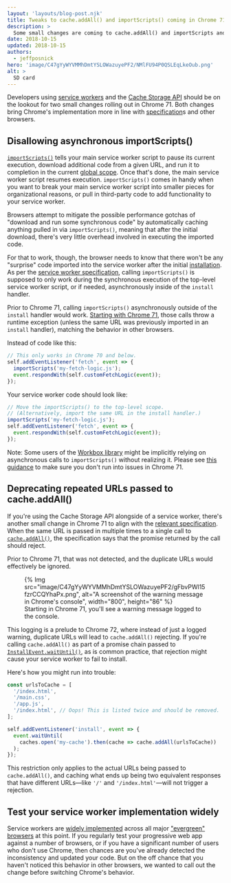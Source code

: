 ```yaml
---
layout: 'layouts/blog-post.njk'
title: Tweaks to cache.addAll() and importScripts() coming in Chrome 71
description: >
  Some small changes are coming to cache.addAll() and importScripts and in Chrome 71.
date: 2018-10-15
updated: 2018-10-15
authors:
  - jeffposnick
hero: 'image/C47gYyWYVMMhDmtYSLOWazuyePF2/NMlFU94P0QSLEqLkeOub.png'
alt: >
  SD card
---
```


Developers using [service workers](https://developer.mozilla.org/docs/Web/API/Service_Worker_API) and the [Cache Storage API](https://developer.mozilla.org/docs/Web/API/CacheStorage) should be on the lookout for two
small changes rolling out in Chrome 71. Both changes bring Chrome's implementation more in line with
[specification](https://w3c.github.io/ServiceWorker/)s and other browsers.

## Disallowing asynchronous importScripts()

[`importScripts()`](https://developer.mozilla.org/docs/Web/API/WorkerGlobalScope/importScripts)
tells your main service worker script to pause its current execution, download additional code from
a given URL, and run it to completion in the current [global
scope](https://developer.mozilla.org/docs/Web/API/ServiceWorkerGlobalScope). Once that's done,
the main service worker script resumes execution. `importScripts()` comes in handy when
you want to break your main service worker script into smaller pieces for organizational reasons, or
pull in third-party code to add functionality to your service worker.

Browsers attempt to mitigate the possible performance gotchas of "download and run some synchronous
code" by automatically caching anything pulled in via `importScripts()`, meaning that after the
initial download, there's very little overhead involved in executing the imported code.

For that to work, though, the browser needs to know that there won't be any "surprise" code imported
into the service worker after the initial
[installation](/web/fundamentals/primers/service-workers/lifecycle#install).
As per the [service worker specification](https://w3c.github.io/ServiceWorker/#importscripts),
calling `importScripts()` is supposed to only work during the synchronous execution of the top-level
service worker script, or if needed, asynchronously inside of the `install` handler.

Prior to Chrome 71, calling `importScripts()` asynchronously outside of the `install` handler would
work. [Starting with Chrome 71](https://www.chromestatus.com/feature/5748516353736704), those calls
throw a runtime exception (unless the same URL was previously imported in an `install` handler),
matching the behavior in other browsers.

Instead of code like this:

```javascript
// This only works in Chrome 70 and below.
self.addEventListener('fetch', event => {
  importScripts('my-fetch-logic.js');
  event.respondWith(self.customFetchLogic(event));
});
```

Your service worker code should look like:

```javascript
// Move the importScripts() to the top-level scope.
// (Alternatively, import the same URL in the install handler.)
importScripts('my-fetch-logic.js');
self.addEventListener('fetch', event => {
  event.respondWith(self.customFetchLogic(event));
});
```

Note: Some users of the [Workbox library](/web/tools/workbox/) might be
implicitly relying on asynchronous calls to `importScripts()` without realizing it. Please see [this
guidance](/web/tools/workbox/modules/workbox-sw#avoid_async_imports) to
make sure you don't run into issues in Chrome 71.

## Deprecating repeated URLs passed to cache.addAll()

If you're using the Cache Storage API alongside of a service worker, there's another small change in
Chrome 71 to align with the [relevant
specification](https://w3c.github.io/ServiceWorker/#batch-cache-operations). When the same URL is
passed in multiple times to a single call to
[`cache.addAll()`](https://developer.mozilla.org/docs/Web/API/Cache/addAll), the
specification says that the promise returned by the call should reject.

Prior to Chrome 71, that was not detected, and the duplicate URLs would effectively be ignored.

<figure>
  {% Img src="image/C47gYyWYVMMhDmtYSLOWazuyePF2/gFbvPWl15fzrCCQYhaPx.png", alt="A screenshot of the warning message in Chrome's console", width="800", height="86" %}
  <figcaption>
    Starting in Chrome 71, you'll see a warning message logged to the console.
  </figcaption>
</figure>

This logging is a prelude to Chrome 72, where instead of just a logged warning, duplicate URLs will
lead to `cache.addAll()` rejecting. If you're calling `cache.addAll()` as part of a promise chain
passed to
[`InstallEvent.waitUntil()`](https://developer.mozilla.org/docs/Web/API/ExtendableEvent/waitUntil),
as is common practice, that rejection might cause your service worker to fail to install.

Here's how you might run into trouble:

```javascript
const urlsToCache = [
  '/index.html',
  '/main.css',
  '/app.js',
  '/index.html', // Oops! This is listed twice and should be removed.
];

self.addEventListener('install', event => {
  event.waitUntil(
    caches.open('my-cache').then(cache => cache.addAll(urlsToCache))
  );
});
```

This restriction only applies to the actual URLs being passed to `cache.addAll()`, and caching what
ends up being two equivalent responses that have different URLs—like `'/'` and `'/index.html'`—will
not trigger a rejection.

## Test your service worker implementation widely

Service workers are [widely implemented](https://jakearchibald.github.io/isserviceworkerready/)
across all major ["evergreen" browsers](https://www.w3.org/2001/tag/doc/evergreen-web/#updates) at
this point. If you regularly test your progressive web app against a number of browsers, or if you
have a significant number of users who don't use Chrome, then chances are you've already detected
the inconsistency and updated your code. But on the off chance that you haven't noticed this
behavior in other browsers, we wanted to call out the change before switching Chrome's behavior.
